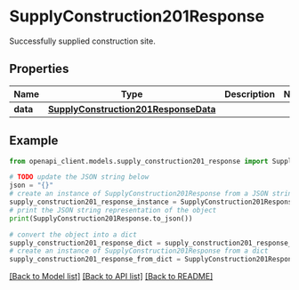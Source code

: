 # SupplyConstruction201Response

Successfully supplied construction site.

## Properties

Name | Type | Description | Notes
------------ | ------------- | ------------- | -------------
**data** | [**SupplyConstruction201ResponseData**](SupplyConstruction201ResponseData.md) |  | 

## Example

```python
from openapi_client.models.supply_construction201_response import SupplyConstruction201Response

# TODO update the JSON string below
json = "{}"
# create an instance of SupplyConstruction201Response from a JSON string
supply_construction201_response_instance = SupplyConstruction201Response.from_json(json)
# print the JSON string representation of the object
print(SupplyConstruction201Response.to_json())

# convert the object into a dict
supply_construction201_response_dict = supply_construction201_response_instance.to_dict()
# create an instance of SupplyConstruction201Response from a dict
supply_construction201_response_from_dict = SupplyConstruction201Response.from_dict(supply_construction201_response_dict)
```
[[Back to Model list]](../README.md#documentation-for-models) [[Back to API list]](../README.md#documentation-for-api-endpoints) [[Back to README]](../README.md)


